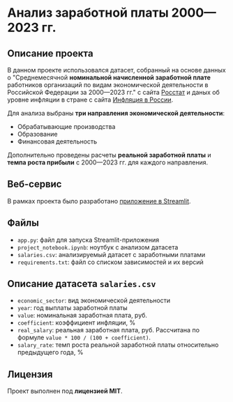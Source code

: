 # Анализ заработной платы 2000—2023 гг.
## Описание проекта
В данном проекте использовался датасет, собранный на основе данных о "Среднемесячной **номинальной начисленной заработной плате** работников организаций по видам экономической деятельности в Российской Федерации за 2000—2023 гг." с сайта [Росстат](https://rosstat.gov.ru/labor_market_employment_salaries) и даных об уровне инфляции в стране с сайта [Инфляция в России](https://xn----ctbjnaatncev9av3a8f8b.xn--p1ai/%D1%82%D0%B0%D0%B1%D0%BB%D0%B8%D1%86%D1%8B-%D0%B8%D0%BD%D1%84%D0%BB%D1%8F%D1%86%D0%B8%D0%B8). <br>

Для анализа выбраны **три направления экономической деятельности**: <br>
- Обрабатывающие производства
- Образование
- Финансовая деятельность <br>

Дополнительно проведены расчеты **реальной заработной платы** и **темпа роста прибыли** с 2000—2023 гг. для каждого направления.

## Веб-сервис
В рамках проекта было разработано [приложение в Streamlit](https://start-ds-salaries-project.streamlit.app/).

## Файлы
- `app.py`: файл для запуска Streamlit-приложения
- `project_notebook.ipynb`: ноутбук с анализом датасета
- `salaries.csv`: анализируемый датасет с заработными платами 
- `requirements.txt`: файл со списком зависимостей и их версий

## Описание датасета `salaries.csv`
- `economic_sector`: вид экономической деятельности
- `year`: год выплаты заработной платы
- `value`: номинальная заработная плата, руб.
- `coefficient`: коэффициент инфляции, %
- `real_salary`: реальная заработная плата, руб. Рассчитана по формуле `value * 100 / (100 + coefficient)`.
- `salary_rate`: темп роста реальной заработной платы относительно предыдущего года, % 

## Лицензия
Проект выполнен под **лицензией MIT**.
